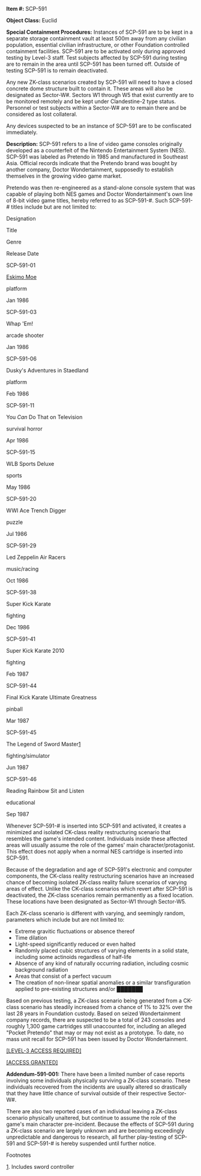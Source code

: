 **Item #:** SCP-591

**Object Class:** Euclid

**Special Containment Procedures:** Instances of SCP-591 are to be kept in a separate storage containment vault at least 500m away from any civilian population, essential civilian infrastructure, or other Foundation controlled containment facilities. SCP-591 are to be activated only during approved testing by Level-3 staff. Test subjects affected by SCP-591 during testing are to remain in the area until SCP-591 has been turned off. Outside of testing SCP-591 is to remain deactivated.

Any new ZK-class scenarios created by SCP-591 will need to have a closed concrete dome structure built to contain it. These areas will also be designated as Sector-W#. Sectors W1 through W5 that exist currently are to be monitored remotely and be kept under Clandestine-2 type status. Personnel or test subjects within a Sector-W# are to remain there and be considered as lost collateral.

Any devices suspected to be an instance of SCP-591 are to be confiscated immediately.

**Description:** SCP-591 refers to a line of video game consoles originally developed as a counterfeit of the Nintendo Entertainment System (NES). SCP-591 was labeled as Pretendo in 1985 and manufactured in Southeast Asia. Official records indicate that the Pretendo brand was bought by another company, Doctor Wondertainment, supposedly to establish themselves in the growing video game market.

Pretendo was then re-engineered as a stand-alone console system that was capable of playing both NES games and Doctor Wondertainment's own line of 8-bit video game titles, hereby referred to as SCP-591-#. Such SCP-591-# titles include but are not limited to:

Designation

Title

Genre

Release Date

SCP-591-01

[Eskimo Moe](http://www.scp-wiki.net/scp-2424)

platform

Jan 1986

SCP-591-03

Whap 'Em!

arcade shooter

Jan 1986

SCP-591-06

Dusky's Adventures in Staedland

platform

Feb 1986

SCP-591-11

You _Can_ Do That on Television

survival horror

Apr 1986

SCP-591-15

WLB Sports Deluxe

sports

May 1986

SCP-591-20

WWI Ace Trench Digger

puzzle

Jul 1986

SCP-591-29

Led Zeppelin Air Racers

music/racing

Oct 1986

SCP-591-38

Super Kick Karate

fighting

Dec 1986

SCP-591-41

Super Kick Karate 2010

fighting

Feb 1987

SCP-591-44

Final Kick Karate Ultimate Greatness

pinball

Mar 1987

SCP-591-45

The Legend of Sword Master[1](javascript:;)

fighting/simulator

Jun 1987

SCP-591-46

Reading Rainbow Sit and Listen

educational

Sep 1987

Whenever SCP-591-# is inserted into SCP-591 and activated, it creates a minimized and isolated CK-class reality restructuring scenario that resembles the game's intended content. Individuals inside these affected areas will usually assume the role of the games' main character/protagonist. This effect does not apply when a normal NES cartridge is inserted into SCP-591.

Because of the degradation and age of SCP-591's electronic and computer components, the CK-class reality restructuring scenarios have an increased chance of becoming isolated ZK-class reality failure scenarios of varying areas of effect. Unlike the CK-class scenarios which revert after SCP-591 is deactivated, the ZK-class scenarios remain permanently as a fixed location. These locations have been designated as Sector-W1 through Sector-W5.

Each ZK-class scenario is different with varying, and seemingly random, parameters which include but are not limited to:

*   Extreme gravitic fluctuations or absence thereof
*   Time dilation
*   Light-speed significantly reduced or even halted
*   Randomly placed cubic structures of varying elements in a solid state, including some actinoids regardless of half-life
*   Absence of any kind of naturally occurring radiation, including cosmic background radiation
*   Areas that consist of a perfect vacuum
*   The creation of non-linear spatial anomalies or a similar transfiguration applied to pre-existing structures and/or ███████

Based on previous testing, a ZK-class scenario being generated from a CK-class scenario has steadily increased from a chance of 1% to 32% over the last 28 years in Foundation custody. Based on seized Wondertainment company records, there are suspected to be a total of 243 consoles and roughly 1,300 game cartridges still unaccounted for, including an alleged "Pocket Pretendo" that may or may not exist as a prototype. To date, no mass unit recall for SCP-591 has been issued by Doctor Wondertainment.

[\[LEVEL-3 ACCESS REQUIRED\]](javascript:;)

[\[ACCESS GRANTED\]](javascript:;)

**Addendum-591-001:** There have been a limited number of case reports involving some individuals physically surviving a ZK-class scenario. These individuals recovered from the incidents are usually altered so drastically that they have little chance of survival outside of their respective Sector-W#.

There are also two reported cases of an individual leaving a ZK-class scenario physically unaltered, but continue to assume the role of the game's main character pre-incident. Because the effects of SCP-591 during a ZK-class scenario are largely unknown and are becoming exceedingly unpredictable and dangerous to research, all further play-testing of SCP-591 and SCP-591-# is hereby suspended until further notice.

  

Footnotes

[1](javascript:;). Includes sword controller